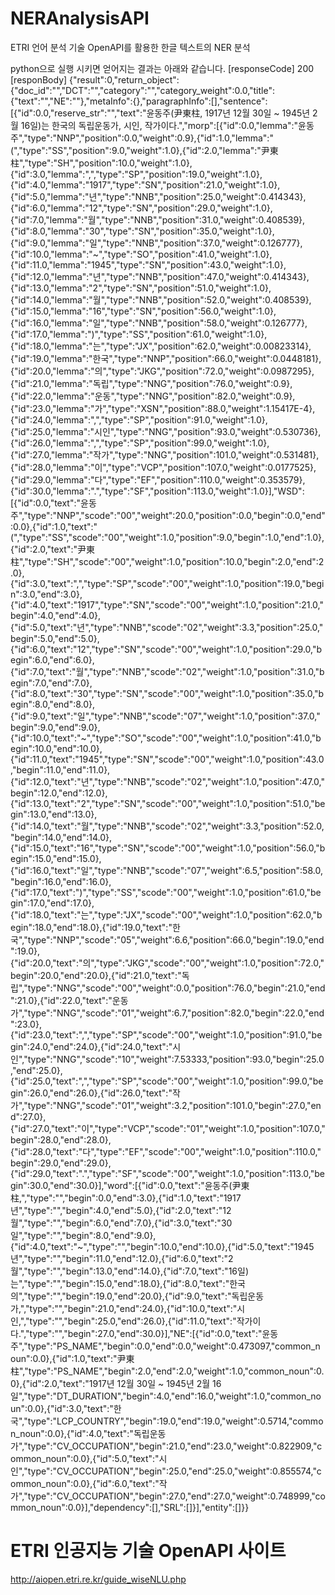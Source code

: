 # NERAnalysisAPI
ETRI 언어 분석 기술 OpenAPI를 활용한 한글 텍스트의 NER 분석

python으로 실행 시키면 얻어지는 결과는 아래와 같습니다.
[responseCode] 200
[responBody]
{"result":0,"return_object":{"doc_id":"","DCT":"","category":"","category_weight":0.0,"title":{"text":"","NE":""},"metaInfo":{},"paragraphInfo":[],"sentence":[{"id":0.0,"reserve_str":"","text":"윤동주(尹東柱, 1917년 12월 30일 ~ 1945년 2월 16일)는 한국의 독립운동가, 시인, 작가이다.","morp":[{"id":0.0,"lemma":"윤동주","type":"NNP","position":0.0,"weight":0.9},{"id":1.0,"lemma":"(","type":"SS","position":9.0,"weight":1.0},{"id":2.0,"lemma":"尹東柱","type":"SH","position":10.0,"weight":1.0},{"id":3.0,"lemma":",","type":"SP","position":19.0,"weight":1.0},{"id":4.0,"lemma":"1917","type":"SN","position":21.0,"weight":1.0},{"id":5.0,"lemma":"년","type":"NNB","position":25.0,"weight":0.414343},{"id":6.0,"lemma":"12","type":"SN","position":29.0,"weight":1.0},{"id":7.0,"lemma":"월","type":"NNB","position":31.0,"weight":0.408539},{"id":8.0,"lemma":"30","type":"SN","position":35.0,"weight":1.0},{"id":9.0,"lemma":"일","type":"NNB","position":37.0,"weight":0.126777},{"id":10.0,"lemma":"~","type":"SO","position":41.0,"weight":1.0},{"id":11.0,"lemma":"1945","type":"SN","position":43.0,"weight":1.0},{"id":12.0,"lemma":"년","type":"NNB","position":47.0,"weight":0.414343},{"id":13.0,"lemma":"2","type":"SN","position":51.0,"weight":1.0},{"id":14.0,"lemma":"월","type":"NNB","position":52.0,"weight":0.408539},{"id":15.0,"lemma":"16","type":"SN","position":56.0,"weight":1.0},{"id":16.0,"lemma":"일","type":"NNB","position":58.0,"weight":0.126777},{"id":17.0,"lemma":")","type":"SS","position":61.0,"weight":1.0},{"id":18.0,"lemma":"는","type":"JX","position":62.0,"weight":0.00823314},{"id":19.0,"lemma":"한국","type":"NNP","position":66.0,"weight":0.0448181},{"id":20.0,"lemma":"의","type":"JKG","position":72.0,"weight":0.0987295},{"id":21.0,"lemma":"독립","type":"NNG","position":76.0,"weight":0.9},{"id":22.0,"lemma":"운동","type":"NNG","position":82.0,"weight":0.9},{"id":23.0,"lemma":"가","type":"XSN","position":88.0,"weight":1.15417E-4},{"id":24.0,"lemma":",","type":"SP","position":91.0,"weight":1.0},{"id":25.0,"lemma":"시인","type":"NNG","position":93.0,"weight":0.530736},{"id":26.0,"lemma":",","type":"SP","position":99.0,"weight":1.0},{"id":27.0,"lemma":"작가","type":"NNG","position":101.0,"weight":0.531481},{"id":28.0,"lemma":"이","type":"VCP","position":107.0,"weight":0.0177525},{"id":29.0,"lemma":"다","type":"EF","position":110.0,"weight":0.353579},{"id":30.0,"lemma":".","type":"SF","position":113.0,"weight":1.0}],"WSD":[{"id":0.0,"text":"윤동주","type":"NNP","scode":"00","weight":20.0,"position":0.0,"begin":0.0,"end":0.0},{"id":1.0,"text":"(","type":"SS","scode":"00","weight":1.0,"position":9.0,"begin":1.0,"end":1.0},{"id":2.0,"text":"尹東柱","type":"SH","scode":"00","weight":1.0,"position":10.0,"begin":2.0,"end":2.0},{"id":3.0,"text":",","type":"SP","scode":"00","weight":1.0,"position":19.0,"begin":3.0,"end":3.0},{"id":4.0,"text":"1917","type":"SN","scode":"00","weight":1.0,"position":21.0,"begin":4.0,"end":4.0},{"id":5.0,"text":"년","type":"NNB","scode":"02","weight":3.3,"position":25.0,"begin":5.0,"end":5.0},{"id":6.0,"text":"12","type":"SN","scode":"00","weight":1.0,"position":29.0,"begin":6.0,"end":6.0},{"id":7.0,"text":"월","type":"NNB","scode":"02","weight":1.0,"position":31.0,"begin":7.0,"end":7.0},{"id":8.0,"text":"30","type":"SN","scode":"00","weight":1.0,"position":35.0,"begin":8.0,"end":8.0},{"id":9.0,"text":"일","type":"NNB","scode":"07","weight":1.0,"position":37.0,"begin":9.0,"end":9.0},{"id":10.0,"text":"~","type":"SO","scode":"00","weight":1.0,"position":41.0,"begin":10.0,"end":10.0},{"id":11.0,"text":"1945","type":"SN","scode":"00","weight":1.0,"position":43.0,"begin":11.0,"end":11.0},{"id":12.0,"text":"년","type":"NNB","scode":"02","weight":1.0,"position":47.0,"begin":12.0,"end":12.0},{"id":13.0,"text":"2","type":"SN","scode":"00","weight":1.0,"position":51.0,"begin":13.0,"end":13.0},{"id":14.0,"text":"월","type":"NNB","scode":"02","weight":3.3,"position":52.0,"begin":14.0,"end":14.0},{"id":15.0,"text":"16","type":"SN","scode":"00","weight":1.0,"position":56.0,"begin":15.0,"end":15.0},{"id":16.0,"text":"일","type":"NNB","scode":"07","weight":6.5,"position":58.0,"begin":16.0,"end":16.0},{"id":17.0,"text":")","type":"SS","scode":"00","weight":1.0,"position":61.0,"begin":17.0,"end":17.0},{"id":18.0,"text":"는","type":"JX","scode":"00","weight":1.0,"position":62.0,"begin":18.0,"end":18.0},{"id":19.0,"text":"한국","type":"NNP","scode":"05","weight":6.6,"position":66.0,"begin":19.0,"end":19.0},{"id":20.0,"text":"의","type":"JKG","scode":"00","weight":1.0,"position":72.0,"begin":20.0,"end":20.0},{"id":21.0,"text":"독립","type":"NNG","scode":"00","weight":0.0,"position":76.0,"begin":21.0,"end":21.0},{"id":22.0,"text":"운동가","type":"NNG","scode":"01","weight":6.7,"position":82.0,"begin":22.0,"end":23.0},{"id":23.0,"text":",","type":"SP","scode":"00","weight":1.0,"position":91.0,"begin":24.0,"end":24.0},{"id":24.0,"text":"시인","type":"NNG","scode":"10","weight":7.53333,"position":93.0,"begin":25.0,"end":25.0},{"id":25.0,"text":",","type":"SP","scode":"00","weight":1.0,"position":99.0,"begin":26.0,"end":26.0},{"id":26.0,"text":"작가","type":"NNG","scode":"01","weight":3.2,"position":101.0,"begin":27.0,"end":27.0},{"id":27.0,"text":"이","type":"VCP","scode":"01","weight":1.0,"position":107.0,"begin":28.0,"end":28.0},{"id":28.0,"text":"다","type":"EF","scode":"00","weight":1.0,"position":110.0,"begin":29.0,"end":29.0},{"id":29.0,"text":".","type":"SF","scode":"00","weight":1.0,"position":113.0,"begin":30.0,"end":30.0}],"word":[{"id":0.0,"text":"윤동주(尹東柱,","type":"","begin":0.0,"end":3.0},{"id":1.0,"text":"1917년","type":"","begin":4.0,"end":5.0},{"id":2.0,"text":"12월","type":"","begin":6.0,"end":7.0},{"id":3.0,"text":"30일","type":"","begin":8.0,"end":9.0},{"id":4.0,"text":"~","type":"","begin":10.0,"end":10.0},{"id":5.0,"text":"1945년","type":"","begin":11.0,"end":12.0},{"id":6.0,"text":"2월","type":"","begin":13.0,"end":14.0},{"id":7.0,"text":"16일)는","type":"","begin":15.0,"end":18.0},{"id":8.0,"text":"한국의","type":"","begin":19.0,"end":20.0},{"id":9.0,"text":"독립운동가,","type":"","begin":21.0,"end":24.0},{"id":10.0,"text":"시인,","type":"","begin":25.0,"end":26.0},{"id":11.0,"text":"작가이다.","type":"","begin":27.0,"end":30.0}],"NE":[{"id":0.0,"text":"윤동주","type":"PS_NAME","begin":0.0,"end":0.0,"weight":0.473097,"common_noun":0.0},{"id":1.0,"text":"尹東柱","type":"PS_NAME","begin":2.0,"end":2.0,"weight":1.0,"common_noun":0.0},{"id":2.0,"text":"1917년 12월 30일 ~ 1945년 2월 16일","type":"DT_DURATION","begin":4.0,"end":16.0,"weight":1.0,"common_noun":0.0},{"id":3.0,"text":"한국","type":"LCP_COUNTRY","begin":19.0,"end":19.0,"weight":0.5714,"common_noun":0.0},{"id":4.0,"text":"독립운동가","type":"CV_OCCUPATION","begin":21.0,"end":23.0,"weight":0.822909,"common_noun":0.0},{"id":5.0,"text":"시인","type":"CV_OCCUPATION","begin":25.0,"end":25.0,"weight":0.855574,"common_noun":0.0},{"id":6.0,"text":"작가","type":"CV_OCCUPATION","begin":27.0,"end":27.0,"weight":0.748999,"common_noun":0.0}],"dependency":[],"SRL":[]}],"entity":[]}}

# ETRI 인공지능 기술 OpenAPI 사이트
http://aiopen.etri.re.kr/guide_wiseNLU.php
